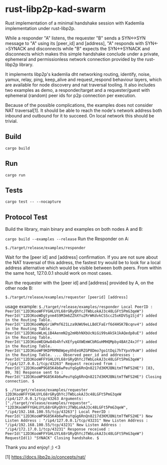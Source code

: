 # rust-libp2p-kad-swarm
Rust implementation of a minimal handshake session with Kademlia implementation under rust-libp2p.

While a responder "A" listens, the requester "B" sends a SYN<->SYN message to "A" using its [peer_id] and [address], "A" responds with SYN<->SYNACK and disconnects while "B" expects the SYN<->SYNACK and disconnects which makes this simple handshake conclude under a private, ephemeral and permissionless network connection provided by the rust-libp2p library.

It implements libp2p's kademlia dht networking routing, identify, noise, yamux, relay, ping, keep_alive and request_respond behaviour layers, which are available for node discovery and nat traversal tooling. It also includes two examples as demo, a responder/target and a requester/guest with ephemeral (random) peer ids for p2p connection per execution.

Because of the possible complications, the examples does not consider NAT traversal[1]. It should be able to reach the node's network address both inbound and outbound for it to succeed. On local network this should be trivial.


## Build
`cargo build`

## Run
`cargo run`

## Tests
`cargo test -- --nocapture`

## Protocol Test
Build the library, main binary and examples on both nodes A and B:

`cargo build --examples --release`
Run the Responder on A:

`$./target/release/examples/responder`

Wait for the [peer id] and [address] confirmation. If you are not sure about the NAT traversal of this address, the fastest try would be to look for a local address alternative which would be visible between both peers. From within the same host, 127.0.0.1 should work on most cases.

Run the requester with the [peer id] and [address] provided by A, on the other node B:

`$./target/release/examples/requester [peerid] [address]`

usage example:
`$./target/release/examples/responder
Local PeerID : PeerId("12D3KooWFFYGHLUYL68rGRyQhYcJTWbLokAJ3c48LGFt5PmG3qeW")
PeerId("12D3KooWDgtynm4S9M3m6ZZhXYu2RrWKdvkCSScc25xKDVSg1Sjd") added in the Routing Table.
PeerId("12D3KooWNpGriWPmf621Lza9UWU9eLLBdCFaErf6d4HSK7Bcqnv4") added in the Routing Table.
PeerId("12D3KooWLmLiB4AenmN2g2mHbhNXbUcNiGi99sAkSk1kAQedp8uE") added in the Routing Table.
PeerId("12D3KooWEGHw84b4hfvXEfyq4XWEmWCbRGuHMHQMpby4BAtZ4xJf") added in the Routing Table.
PeerId("12D3KooWF9KDPRMN8WpeyXhEeURZGP8Dmo7go1tDqi7hTYpxV9uW") added in the Routing Table.
...
Observed peer_id and addresses : PeerId("12D3KooWFFYGHLUYL68rGRyQhYcJTWbLokAJ3c48LGFt5PmG3qeW") "/ip4/127.0.0.1/tcp/43263"
Request received from : PeerId("12D3KooWP9G85K4b6wPeuYqGg6RnQn8217d3KMJBNitmTfWFS2HE") [83, 89, 78]
Response sent to : PeerId("12D3KooWP9G85K4b6wPeuYqGg6RnQn8217d3KMJBNitmTfWFS2HE")
Closing connection.
$ 
`

`$ ./target/release/examples/requester 12D3KooWFFYGHLUYL68rGRyQhYcJTWbLokAJ3c48LGFt5PmG3qeW /ip4/127.0.0.1/tcp/43263
Arguments: ["./target/release/examples/requester", "12D3KooWFFYGHLUYL68rGRyQhYcJTWbLokAJ3c48LGFt5PmG3qeW", "/ip4/192.168.100.55/tcp/43263"]
Local PeerID : PeerId("12D3KooWP9G85K4b6wPeuYqGg6RnQn8217d3KMJBNitmTfWFS2HE")
New Listen Address : "/ip4/127.0.0.1/tcp/43231"
New Listen Address : "/ip4/192.168.100.55/tcp/43231"
New Listen Address : "/ip4/172.17.0.1/tcp/43231"
Response received : PeerId("12D3KooWFFYGHLUYL68rGRyQhYcJTWbLokAJ3c48LGFt5PmG3qeW") RequestId(1) "SYNACK"
Closing handshake.
$`

Thank you and enjoy!
;) <3



[1] https://docs.libp2p.io/concepts/nat/